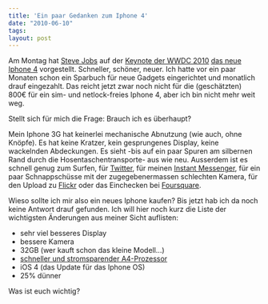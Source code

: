 ```yaml
---
title: 'Ein paar Gedanken zum Iphone 4'
date: "2010-06-10"
tags: 
layout: post
---
```

Am Montag hat <a href="http://de.wikipedia.org/wiki/Steve_Jobs">Steve Jobs</a> auf der <a href="http://events.apple.com.edgesuite.net/1006ad9g4hjk/event/index.html">Keynote der WWDC 2010</a> <a href="http://www.apple.com/de/iphone/">das neue Iphone 4</a> vorgestellt. Schneller, schöner, neuer. Ich hatte vor ein paar Monaten schon ein Sparbuch für neue Gadgets eingerichtet und monatlich drauf eingezahlt. Das reicht jetzt zwar noch nicht für die (geschätzten) 800&euro; für ein sim- und netlock-freies Iphone 4, aber ich bin nicht mehr weit weg.

Stellt sich für mich die Frage: Brauch ich es überhaupt?

Mein Iphone 3G hat keinerlei mechanische Abnutzung (wie auch, ohne Knöpfe). Es hat keine Kratzer, kein gesprungenes Display, keine wackelnden Abdeckungen. Es sieht -bis auf ein paar Spuren am silbernen Rand durch die Hosentaschentransporte- aus wie neu. Ausserdem ist es schnell genug zum Surfen, für <a href="http://twitter.com/">Twitter</a>, für meinen <a href="http://www.beejive.com/iphone/">Instant Messenger</a>, für ein paar Schnappschüsse mit der zugegebenermassen schlechten Kamera, für den Upload zu <a href="http://flickr.com">Flickr</a> oder das Einchecken bei <a href="http://foursquare.com">Foursquare</a>.

Wieso sollte ich mir also ein neues Iphone kaufen? Bis jetzt hab ich da noch keine Antwort drauf gefunden. Ich will hier noch kurz die Liste der wichtigsten Änderungen aus meiner Sicht auflisten:

* sehr viel besseres Display
* bessere Kamera
* 32GB (wer kauft schon das kleine Modell...)
* <a href="http://de.wikipedia.org/wiki/Apple_A4">schneller und stromsparender A4-Prozessor</a>
* iOS 4 (das Update für das Iphone OS)
* 25% dünner

Was ist euch wichtig?
